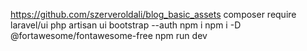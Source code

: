 https://github.com/szerveroldali/blog_basic_assets 
composer require laravel/ui
php artisan ui bootstrap --auth
npm i
npm i -D @fortawesome/fontawesome-free
npm run dev
